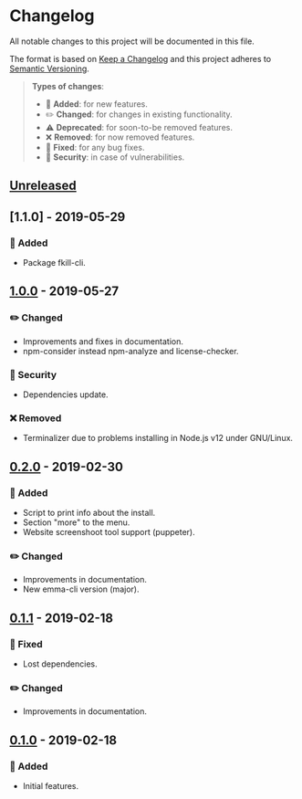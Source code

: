 # Changelog

All notable changes to this project will be documented in this file.

The format is based on [Keep a Changelog](http://keepachangelog.com/en/1.0.0/)
and this project adheres to [Semantic Versioning](http://semver.org/spec/v2.0.0.html).

> **Types of changes**:
>
> - 🎉 **Added**: for new features.
> - ✏️ **Changed**: for changes in existing functionality.
> - ⚠️ **Deprecated**: for soon-to-be removed features.
> - ❌ **Removed**: for now removed features.
> - 🐛 **Fixed**: for any bug fixes.
> - 👾 **Security**: in case of vulnerabilities.

## [Unreleased]

## [1.1.0] - 2019-05-29

### 🎉 Added

- Package fkill-cli.

## [1.0.0] - 2019-05-27

### ✏️ Changed

- Improvements and fixes in documentation.
- npm-consider instead npm-analyze and license-checker.

### 👾 Security

- Dependencies update.

### ❌ Removed

- Terminalizer due to problems installing in Node.js v12 under GNU/Linux.

## [0.2.0] - 2019-02-30

### 🎉 Added

- Script to print info about the install.
- Section "more" to the menu.
- Website screenshoot tool support (puppeter).

### ✏️ Changed

- Improvements in documentation.
- New emma-cli version (major).

## [0.1.1] - 2019-02-18

### 🐛 Fixed

- Lost dependencies.

### ✏️ Changed

- Improvements in documentation.

## [0.1.0] - 2019-02-18

### 🎉 Added

- Initial features.

[unreleased]: https://github.com/jesusprubio/pwr/compare/1.0.0...HEAD
[1.0.0]: https://github.com/jesusprubio/pwr/compare/0.2.0...1.0.0
[0.2.0]: https://github.com/jesusprubio/pwr/compare/0.1.1...0.2.0
[0.1.1]: https://github.com/jesusprubio/pwr/compare/0.1.0...0.1.1
[0.1.0]: https://github.com/jesusprubio/pwr/compare/b6e5a5ec3e6657dac925aeec3cbad9ae91512e4c...0.1.0
